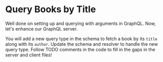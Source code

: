 # Query Books by Title

Well done on setting up and querying with arguments in GraphQL. Now, let's enhance our GraphQL server.

You will add a new query type in the schema to fetch a book by its `title` along with its `author`. Update the schema and resolver to handle the new query type. Follow TODO comments in the code to fill in the gaps in the server and client files!